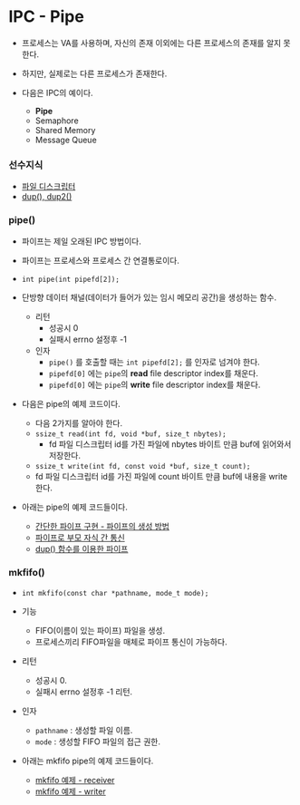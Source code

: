 # IPC - Pipe
- 프로세스는 VA를 사용하며, 자신의 존재 이외에는 다른 프로세스의 존재를 알지 못한다.
- 하지만, 실제로는 다른 프로세스가 존재한다.

- 다음은 IPC의 예이다.
  - **Pipe**
  - Semaphore
  - Shared Memory
  - Message Queue

### 선수지식
- [파일 디스크립터](./File-Descriptor.md)
- [dup(), dup2()](./dup함수.md)


### pipe()
- 파이프는 제일 오래된 IPC 방법이다.
- 파이프는 프로세스와 프로세스 간 연결통로이다.
- `int pipe(int pipefd[2]);`
- 단방향 데이터 채널(데이터가 들어가 있는 임시 메모리 공간)을 생성하는 함수.
  - 리턴
    - 성공시 0
    - 실패시 errno 설정후 -1
  - 인자
    - `pipe()` 를 호출할 때는 `int pipefd[2];` 를 인자로 넘겨야 한다.
    - `pipefd[0]` 에는 `pipe`의 **read** file descriptor index를 채운다.
    - `pipefd[0]` 에는 `pipe`의 **write** file descriptor index를 채운다.

- 다음은 pipe의 예제 코드이다.
  - 다음 2가지를 알아야 한다.
  - `ssize_t read(int fd, void *buf, size_t nbytes);`
    - fd 파일 디스크립터 id를 가진 파일에 nbytes 바이트 만큼 buf에 읽어와서 저장한다.
  - `ssize_t write(int fd, const void *buf, size_t count);`
  - fd 파일 디스크립터 id를 가진 파일에 count 바이트 만큼 buf에 내용을 write 한다.


- 아래는 pipe의 예제 코드들이다.
  - [간단한 파이프 구현 - 파이프의 생성 방법](./system/EX03-01_pipe/pipe.c)
  - [파이프로 부모 자식 간 통신](./system/EX03-02_pipe_fork/pipe_fork.c)
  - [dup() 함수를 이용한 파이프](./system/EX03-03_dup/dup.c)




### mkfifo()
- `int mkfifo(const char *pathname, mode_t mode);`
- 기능
  - FIFO(이름이 있는 파이프) 파일을 생성.
  - 프로세스끼리 FIFO파일을 매체로 파이프 통신이 가능하다.
- 리턴
  - 성공시 0.
  - 실패시 errno 설정후 -1 리턴.
- 인자
  - `pathname` : 생성할 파일 이름.
  - `mode` : 생성할 FIFO 파일의 접근 권한.

- 아래는 mkfifo pipe의 예제 코드들이다.
  - [mkfifo 예제 - receiver](./system/EX03-05_fifo/rfifo.c)
  - [mkfifo 예제 - writer](./system/EX03-05_fifo/wfifo.c)

